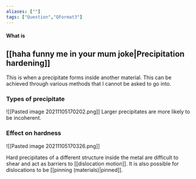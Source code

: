 ```yaml
---
aliases: [""]
tags: ["Question","QFormat3"]
---
```


#### What is
## [[haha funny me in your mum joke|Precipitation hardening]]
This is when a precipitate forms inside another material. This can be achieved through various methods that I cannot be asked to go into.

### Types of precipitate
![[Pasted image 20211105170202.png]]
Larger precipitates are more likely to be incoherent.

### Effect on hardness
![[Pasted image 20211105170326.png]]

Hard precipitates of a different structure inside the metal are difficult to shear and act as barriers to [[dislocation motion]].
It is also possible for dislocations to be [[pinning (materials)|pinned]].